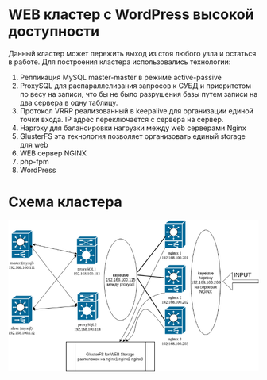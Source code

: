 # WEB кластер с WordPress высокой доступности

Данный кластер может пережить выход из стоя любого узла и остаться в работе.
Для построения кластера использовались технологии:
1. Репликация MySQL master-master в режиме active-passive
2. ProxySQL для распараллеливания запросов к СУБД и приоритетом по весу на записи, что бы не было разрушения базы путем записи на два сервера в одну таблицу.
3. Протокол VRRP реализованный в keepalive для организации единой точки входа. IP адрес переключается с сервера на сервер.
4. Haproxy для балансировки нагрузки между web серверами Nginx
5. GlusterFS эта технология позволяет организовать единый storage для web
6. WEB сервер NGINX
7. php-fpm
8. WordPress

# Схема кластера
![Scheme](/project/img/scheme.png)

